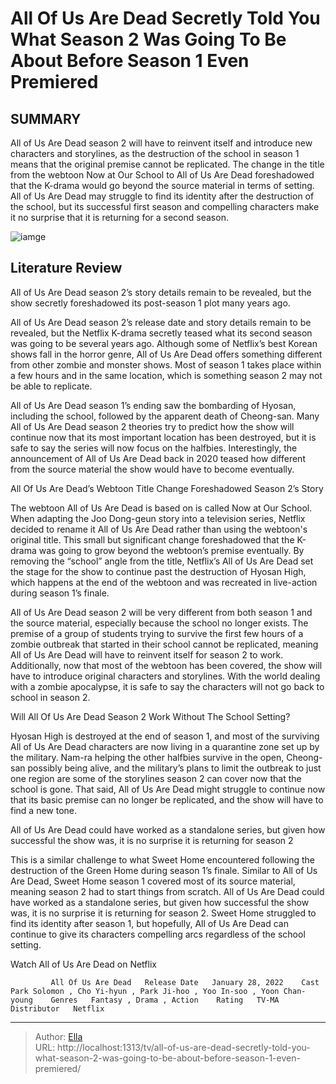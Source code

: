 # All Of Us Are Dead Secretly Told You What Season 2 Was Going To Be About Before Season 1 Even Premiered


## SUMMARY 



  All of Us Are Dead season 2 will have to reinvent itself and introduce new characters and storylines, as the destruction of the school in season 1 means that the original premise cannot be replicated.   The change in the title from the webtoon Now at Our School to All of Us Are Dead foreshadowed that the K-drama would go beyond the source material in terms of setting.   All of Us Are Dead may struggle to find its identity after the destruction of the school, but its successful first season and compelling characters make it no surprise that it is returning for a second season.  

![iamge](https://static1.srcdn.com/wordpress/wp-content/uploads/2024/01/park-solomon-in-all-of-us-are-dead.jpg)

## Literature Review
All of Us Are Dead season 2’s story details remain to be revealed, but the show secretly foreshadowed its post-season 1 plot many years ago.




All of Us Are Dead season 2’s release date and story details remain to be revealed, but the Netflix K-drama secretly teased what its second season was going to be several years ago. Although some of Netflix’s best Korean shows fall in the horror genre, All of Us Are Dead offers something different from other zombie and monster shows. Most of season 1 takes place within a few hours and in the same location, which is something season 2 may not be able to replicate.




All of Us Are Dead season 1’s ending saw the bombarding of Hyosan, including the school, followed by the apparent death of Cheong-san. Many All of Us Are Dead season 2 theories try to predict how the show will continue now that its most important location has been destroyed, but it is safe to say the series will now focus on the halfbies. Interestingly, the announcement of All of Us Are Dead back in 2020 teased how different from the source material the show would have to become eventually.


 All Of Us Are Dead’s Webtoon Title Change Foreshadowed Season 2’s Story 
          

The webtoon All of Us Are Dead is based on is called Now at Our School. When adapting the Joo Dong-geun story into a television series, Netflix decided to rename it All of Us Are Dead rather than using the webtoon&#39;s original title. This small but significant change foreshadowed that the K-drama was going to grow beyond the webtoon’s premise eventually. By removing the “school” angle from the title, Netflix’s All of Us Are Dead set the stage for the show to continue past the destruction of Hyosan High, which happens at the end of the webtoon and was recreated in live-action during season 1’s finale.




All of Us Are Dead season 2 will be very different from both season 1 and the source material, especially because the school no longer exists. The premise of a group of students trying to survive the first few hours of a zombie outbreak that started in their school cannot be replicated, meaning All of Us Are Dead will have to reinvent itself for season 2 to work. Additionally, now that most of the webtoon has been covered, the show will have to introduce original characters and storylines. With the world dealing with a zombie apocalypse, it is safe to say the characters will not go back to school in season 2.



 Will All Of Us Are Dead Season 2 Work Without The School Setting? 
          

Hyosan High is destroyed at the end of season 1, and most of the surviving All of Us Are Dead characters are now living in a quarantine zone set up by the military. Nam-ra helping the other halfbies survive in the open, Cheong-san possibly being alive, and the military’s plans to limit the outbreak to just one region are some of the storylines season 2 can cover now that the school is gone. That said, All of Us Are Dead might struggle to continue now that its basic premise can no longer be replicated, and the show will have to find a new tone.






All of Us Are Dead could have worked as a standalone series, but given how successful the show was, it is no surprise it is returning for season 2




This is a similar challenge to what Sweet Home encountered following the destruction of the Green Home during season 1’s finale. Similar to All of Us Are Dead, Sweet Home season 1 covered most of its source material, meaning season 2 had to start things from scratch. All of Us Are Dead could have worked as a standalone series, but given how successful the show was, it is no surprise it is returning for season 2. Sweet Home struggled to find its identity after season 1, but hopefully, All of Us Are Dead can continue to give its characters compelling arcs regardless of the school setting.

Watch All of Us Are Dead on Netflix

             All Of Us Are Dead   Release Date   January 28, 2022    Cast   Park Solomon , Cho Yi-hyun , Park Ji-hoo , Yoo In-soo , Yoon Chan-young    Genres   Fantasy , Drama , Action    Rating   TV-MA    Distributor   Netflix       





---

> Author: [Ella](https://instagram.hk.cn/)  
> URL: http://localhost:1313/tv/all-of-us-are-dead-secretly-told-you-what-season-2-was-going-to-be-about-before-season-1-even-premiered/  

